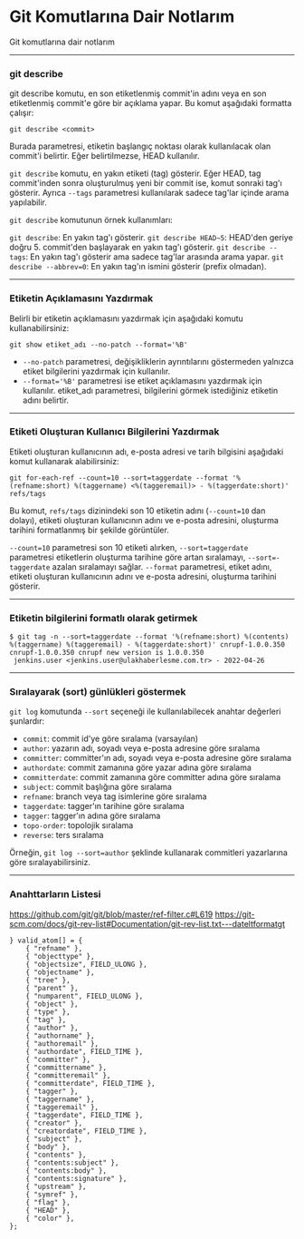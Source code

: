 # Git Komutlarına Dair Notlarım

Git komutlarına dair notlarım

---

### git describe
git describe komutu, en son etiketlenmiş commit'in adını veya en son etiketlenmiş commit'e göre bir açıklama yapar. Bu komut aşağıdaki formatta çalışır:

```shell
git describe <commit>
```


Burada <commit> parametresi, etiketin başlangıç noktası olarak kullanılacak olan commit'i belirtir. Eğer <commit> belirtilmezse, HEAD kullanılır.

`git describe` komutu, en yakın etiketi (tag) gösterir. Eğer HEAD, tag commit'inden sonra oluşturulmuş yeni bir commit ise, komut sonraki tag'ı gösterir. Ayrıca `--tags` parametresi kullanılarak sadece tag'lar içinde arama yapılabilir.

`git describe` komutunun örnek kullanımları:

`git describe`: En yakın tag'ı gösterir.
`git describe HEAD~5`: HEAD'den geriye doğru 5. commit'den başlayarak en yakın tag'ı gösterir.
`git describe --tags`: En yakın tag'ı gösterir ama sadece tag'lar arasında arama yapar.
`git describe --abbrev=0`: En yakın tag'ın ismini gösterir (prefix olmadan).

---

### Etiketin Açıklamasını Yazdırmak
Belirli bir etiketin açıklamasını yazdırmak için aşağıdaki komutu kullanabilirsiniz:

```shell
git show etiket_adı --no-patch --format='%B'
```
- `--no-patch` parametresi, değişikliklerin ayrıntılarını göstermeden yalnızca etiket bilgilerini yazdırmak için kullanılır. 
- `--format='%B'` parametresi ise etiket açıklamasını yazdırmak için kullanılır. etiket_adı parametresi, bilgilerini görmek istediğiniz etiketin adını belirtir.

---

### Etiketi Oluşturan Kullanıcı Bilgilerini Yazdırmak
Etiketi oluşturan kullanıcının adı, e-posta adresi ve tarih bilgisini aşağıdaki komut kullanarak alabilirsiniz:

```shell
git for-each-ref --count=10 --sort=taggerdate --format '%(refname:short) %(taggername) <%(taggeremail)> - %(taggerdate:short)' refs/tags
```

Bu komut, `refs/tags` dizinindeki son 10 etiketin adını (`--count=10` dan dolayı), etiketi oluşturan kullanıcının adını ve e-posta adresini, oluşturma tarihini formatlanmış bir şekilde görüntüler. 

`--count=10` parametresi son 10 etiketi alırken, 
`--sort=taggerdate` parametresi etiketlerin oluşturma tarihine göre artan sıralamayı, `--sort=-taggerdate` azalan sıralamayı sağlar. 
`--format` parametresi, etiket adını, etiketi oluşturan kullanıcının adını ve e-posta adresini, oluşturma tarihini gösterir.

---

### Etiketin bilgilerini formatlı olarak getirmek
  
```shell
$ git tag -n --sort=taggerdate --format '%(refname:short) %(contents) %(taggername) %(taggeremail) - %(taggerdate:short)' cnrupf-1.0.0.350
cnrupf-1.0.0.350 cnrupf new version is 1.0.0.350
 jenkins.user <jenkins.user@ulakhaberlesme.com.tr> - 2022-04-26
```

---

### Sıralayarak (sort) günlükleri göstermek

`git log` komutunda `--sort` seçeneği ile kullanılabilecek anahtar değerleri şunlardır:

*   `commit`: commit id'ye göre sıralama (varsayılan)
*   `author`: yazarın adı, soyadı veya e-posta adresine göre sıralama
*   `committer`: committer'ın adı, soyadı veya e-posta adresine göre sıralama
*   `authordate`: commit zamanına göre yazar adına göre sıralama
*   `committerdate`: commit zamanına göre committer adına göre sıralama
*   `subject`: commit başlığına göre sıralama
*   `refname`: branch veya tag isimlerine göre sıralama
*   `taggerdate`: tagger'ın tarihine göre sıralama
*   `tagger`: tagger'ın adına göre sıralama
*   `topo-order`: topolojik sıralama
*   `reverse`: ters sıralama

Örneğin, `git log --sort=author` şeklinde kullanarak commitleri yazarlarına göre sıralayabilirsiniz.

---

### Anahttarların Listesi

https://github.com/git/git/blob/master/ref-filter.c#L619
https://git-scm.com/docs/git-rev-list#Documentation/git-rev-list.txt---dateltformatgt

```
} valid_atom[] = {
    { "refname" },
    { "objecttype" },
    { "objectsize", FIELD_ULONG },
    { "objectname" },
    { "tree" },
    { "parent" },
    { "numparent", FIELD_ULONG },
    { "object" },
    { "type" },
    { "tag" },
    { "author" },
    { "authorname" },
    { "authoremail" },
    { "authordate", FIELD_TIME },
    { "committer" },
    { "committername" },
    { "committeremail" },
    { "committerdate", FIELD_TIME },
    { "tagger" },
    { "taggername" },
    { "taggeremail" },
    { "taggerdate", FIELD_TIME },
    { "creator" },
    { "creatordate", FIELD_TIME },
    { "subject" },
    { "body" },
    { "contents" },
    { "contents:subject" },
    { "contents:body" },
    { "contents:signature" },
    { "upstream" },
    { "symref" },
    { "flag" },
    { "HEAD" },
    { "color" },
};
```
